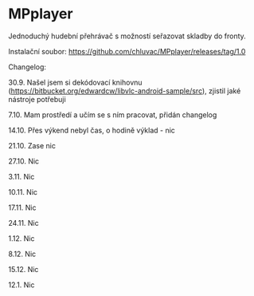 MPplayer
========
Jednoduchý hudební přehrávač s možností seřazovat skladby do fronty.

Instalační soubor: https://github.com/chluvac/MPplayer/releases/tag/1.0

Changelog:

30.9. Našel jsem si dekódovací knihovnu (https://bitbucket.org/edwardcw/libvlc-android-sample/src), zjistil jaké nástroje       potřebuji

7.10. Mam prostředí a učím se s ním pracovat, přidán changelog

14.10. Přes výkend nebyl čas, o hodině výklad - nic

21.10. Zase nic

27.10. Nic

3.11. Nic

10.11. Nic

17.11. Nic

24.11. Nic

1.12. Nic

8.12. Nic

15.12. Nic

12.1. Nic
